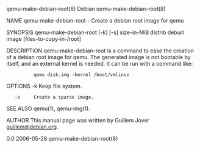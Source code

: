 qemu-make-debian-root(8)                                                                          Debian                                                                         qemu-make-debian-root(8)

NAME
       qemu-make-debian-root - Create a debian root image for qemu

SYNOPSIS
       qemu-make-debian-root [-k] [-s] size-in-MiB distrib deburl image [files-to-copy-in-/root]

DESCRIPTION
       qemu-make-debian-root  is  a  command to ease the creation of a debian root image for qemu.  The generated image is not bootable by itself, and an external kernel is needed. It can be run with a
       command like:

              qemu disk.img -kernel /boot/vmlinuz

OPTIONS
       -k     Keep file system.

       -s     Create a sparse image.

SEE ALSO
       qemu(1), qemu-img(1).

AUTHOR
       This manual page was written by Guillem Jover <guillem@debian.org>.

0.0                                                                                             2006-05-28                                                                       qemu-make-debian-root(8)
